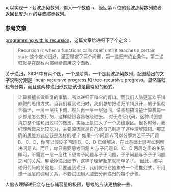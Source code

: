 可以实现一下斐波那契数列，输入一个数值 n，返回第 n 位的斐波那契数列或者返回长度为 n 的斐波那契数列。
### 参考文章
[programming with js recursion](https://hackernoon.com/programming-with-js-recursion-31371e2bf808)，这篇文章给递归下了个定义：
> Recursion is when a functions calls itself until it reaches a certain state
这个定义很好，里面界定了两个问题，第一递归有终止条件，第二递归就是在函数内部继续调用这个函数。

关于递归，SICP 中有两个图，一个是阶乘，一个是斐波那契数列，配图给出的文字说明分别是 linear-recursive progress 和 tree-recursive progress。显然递归也有分类，而且这两种递归形式应该也是最常见的形式。

> 计算机擅长做重复的事情，所以递归正和它的胃口。而我们人脑更喜欢平铺直叙的思维方式。当我们看到递归时，我们总想把递归平铺展开，脑子里就会循环，一层一层往下调，然后再一层一层返回，试图想搞清楚计算机每一步都是怎么执行的，这样就很容易被绕进去。
> 对于递归代码，这种试图想清楚整个递和归过程的做法，实际上是进入了一个思维误区。很多时候，我们理解起来比较吃力，主要原因就是自己给自己制造了这种理解障碍。那正确的思维方式应该是怎样的呢？
> 如果一个问题 A 可以分解为若干子问题 B、C、D，你可以假设子问题 B、C、D 已经解决，在此基础上思考如何解决问题 A。而且，你只需要思考问题 A 与子问题 B、C、D 两层之间的关系即可，不需要一层一层往下思考子问题与子子问题，子子问题与子子子问题之间的关系。屏蔽掉递归细节，这样子理解起来就简单多了。
> 因此，编写递归代码的关键是，只要遇到递归，我们就把它抽象成一个递推公式，不用想一层层的调用关系，不要试图用人脑去分解递归的每个步骤。

人脑去理解递归会存在存储容量的极限，思考的应该更抽象一些。
